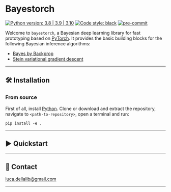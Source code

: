 # Bayestorch

[![Python version: 3.8 | 3.9 | 3.10](https://img.shields.io/badge/python-3.8|%203.9%20|%203.10-blue)](https://www.python.org/downloads/)
[![Code style: black](https://img.shields.io/badge/code%20style-black-000000.svg)](https://github.com/psf/black)
[![pre-commit](https://img.shields.io/badge/pre--commit-enabled-brightgreen?logo=pre-commit&logoColor=white)](https://github.com/pre-commit/pre-commit)

Welcome to `bayestorch`, a Bayesian deep learning library for fast prototyping based on
[PyTorch](https://pytorch.org). It provides the basic building blocks for the following
Bayesian inference algorithms:

- [Bayes by Backprop](https://arxiv.org/abs/1505.05424)
- [Stein variational gradient descent](https://arxiv.org/abs/1608.04471)

---------------------------------------------------------------------------------------------------------

## 🛠️️ Installation

### From source

First of all, install [Python](https://www.python.org).
Clone or download and extract the repository, navigate to `<path-to-repository>`, open a
terminal and run:

```
pip install -e .
```

---------------------------------------------------------------------------------------------------------

## ▶️ Quickstart

---------------------------------------------------------------------------------------------------------

## 📧 Contact

[luca.dellalib@gmail.com](mailto:luca.dellalib@gmail.com)

---------------------------------------------------------------------------------------------------------
